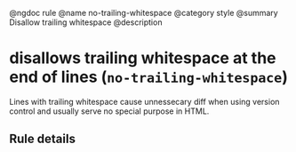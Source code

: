@ngdoc rule
@name no-trailing-whitespace
@category style
@summary Disallow trailing whitespace
@description

# disallows trailing whitespace at the end of lines (`no-trailing-whitespace`)

Lines with trailing whitespace cause unnessecary diff when using version control
and usually serve no special purpose in HTML.

## Rule details
